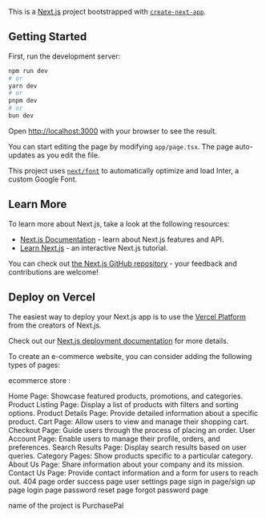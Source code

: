 This is a [Next.js](https://nextjs.org/) project bootstrapped with [`create-next-app`](https://github.com/vercel/next.js/tree/canary/packages/create-next-app).

## Getting Started

First, run the development server:

```bash
npm run dev
# or
yarn dev
# or
pnpm dev
# or
bun dev
```

Open [http://localhost:3000](http://localhost:3000) with your browser to see the result.

You can start editing the page by modifying `app/page.tsx`. The page auto-updates as you edit the file.

This project uses [`next/font`](https://nextjs.org/docs/basic-features/font-optimization) to automatically optimize and load Inter, a custom Google Font.

## Learn More

To learn more about Next.js, take a look at the following resources:

- [Next.js Documentation](https://nextjs.org/docs) - learn about Next.js features and API.
- [Learn Next.js](https://nextjs.org/learn) - an interactive Next.js tutorial.

You can check out [the Next.js GitHub repository](https://github.com/vercel/next.js/) - your feedback and contributions are welcome!

## Deploy on Vercel

The easiest way to deploy your Next.js app is to use the [Vercel Platform](https://vercel.com/new?utm_medium=default-template&filter=next.js&utm_source=create-next-app&utm_campaign=create-next-app-readme) from the creators of Next.js.

Check out our [Next.js deployment documentation](https://nextjs.org/docs/deployment) for more details.


To create an e-commerce website, you can consider adding the following types of pages:


ecommerce store :

Home Page: Showcase featured products, promotions, and categories.
Product Listing Page: Display a list of products with filters and sorting options.
Product Details Page: Provide detailed information about a specific product.
Cart Page: Allow users to view and manage their shopping cart.
Checkout Page: Guide users through the process of placing an order.
User Account Page: Enable users to manage their profile, orders, and preferences.
Search Results Page: Display search results based on user queries.
Category Pages: Show products specific to a particular category.
About Us Page: Share information about your company and its mission.
Contact Us Page: Provide contact information and a form for users to reach out.
404 page
order success page
user settings page
sign in page/sign up page
login page
password reset page
forgot password page

name of the project is PurchasePal